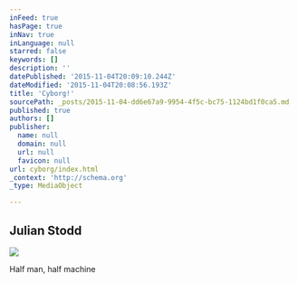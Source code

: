 ```yaml
---
inFeed: true
hasPage: true
inNav: true
inLanguage: null
starred: false
keywords: []
description: ''
datePublished: '2015-11-04T20:09:10.244Z'
dateModified: '2015-11-04T20:08:56.193Z'
title: 'Cyborg!'
sourcePath: _posts/2015-11-04-dd6e67a9-9954-4f5c-bc75-1124bd1f0ca5.md
published: true
authors: []
publisher:
  name: null
  domain: null
  url: null
  favicon: null
url: cyborg/index.html
_context: 'http://schema.org'
_type: MediaObject

---
```

<article style=""><h1>Julian Stodd </h1><img src="https://mediacorefiles-a.akamaihd.net/sites/3808/images/media/3090172l-8R6Yuwj5.jpg" /></article>

Half man, half machine